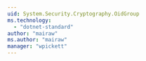 ```yaml
---
uid: System.Security.Cryptography.OidGroup
ms.technology: 
  - "dotnet-standard"
author: "mairaw"
ms.author: "mairaw"
manager: "wpickett"
---
```

